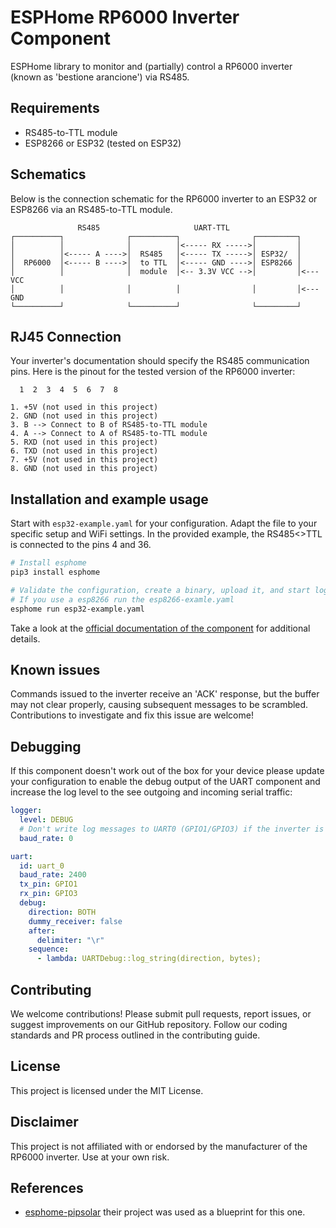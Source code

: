 # ESPHome RP6000 Inverter Component

ESPHome library to monitor and (partially) control a RP6000 inverter (known as 'bestione arancione') via RS485.


## Requirements
* RS485-to-TTL module
* ESP8266 or ESP32 (tested on ESP32)


## Schematics
Below is the connection schematic for the RP6000 inverter to an ESP32 or ESP8266 via an RS485-to-TTL module. 


```
               RS485                     UART-TTL
┌──────────┐              ┌──────────┐                ┌─────────┐
│          │              │          │<----- RX ----->│         │
│          │<----- A ---->│  RS485   │<----- TX ----->│ ESP32/  │
│  RP6000  │<----- B ---->│  to TTL  │<----- GND ---->│ ESP8266 │
│          │              │  module  │<-- 3.3V VCC -->│         │<--- VCC
│          │              │          │                │         │<--- GND
└──────────┘              └──────────┘                └─────────┘
```


## RJ45 Connection
Your inverter's documentation should specify the RS485 communication pins. Here is the pinout for the tested version of the RP6000 inverter:

```
  1  2  3  4  5  6  7  8

1. +5V (not used in this project)
2. GND (not used in this project)
3. B --> Connect to B of RS485-to-TTL module
4. A --> Connect to A of RS485-to-TTL module
5. RXD (not used in this project)
6. TXD (not used in this project)
7. +5V (not used in this project)
8. GND (not used in this project)
```


## Installation and example usage
Start with `esp32-example.yaml` for your configuration. Adapt the file to your specific setup and WiFi settings.
In the provided example, the RS485<>TTL is connected to the pins 4 and 36.


```bash
# Install esphome
pip3 install esphome

# Validate the configuration, create a binary, upload it, and start logs
# If you use a esp8266 run the esp8266-examle.yaml
esphome run esp32-example.yaml
```


Take a look at the [official documentation of the component](https://esphome.io/components/pipsolar.html) for additional details.


## Known issues
Commands issued to the inverter receive an 'ACK' response, but the buffer may not clear properly, causing subsequent messages to be scrambled. Contributions to investigate and fix this issue are welcome!


## Debugging
If this component doesn't work out of the box for your device please update your configuration to enable the debug output of the UART component and increase the log level to the see outgoing and incoming serial traffic:


```yaml
logger:
  level: DEBUG
  # Don't write log messages to UART0 (GPIO1/GPIO3) if the inverter is connected to GPIO1/GPIO3
  baud_rate: 0

uart:
  id: uart_0
  baud_rate: 2400
  tx_pin: GPIO1
  rx_pin: GPIO3
  debug:
    direction: BOTH
    dummy_receiver: false
    after:
      delimiter: "\r"
    sequence:
      - lambda: UARTDebug::log_string(direction, bytes);
```


## Contributing
We welcome contributions! Please submit pull requests, report issues, or suggest improvements on our GitHub repository. Follow our coding standards and PR process outlined in the contributing guide.


## License
This project is licensed under the MIT License.


## Disclaimer
This project is not affiliated with or endorsed by the manufacturer of the RP6000 inverter. Use at your own risk.


## References
* [esphome-pipsolar](https://github.com/syssi/esphome-pipsolar) their project was used as a blueprint for this one.